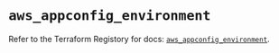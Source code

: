# `aws_appconfig_environment`

Refer to the Terraform Registory for docs: [`aws_appconfig_environment`](https://registry.terraform.io/providers/hashicorp/aws/5.16.0/docs/resources/appconfig_environment).
